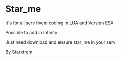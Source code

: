# Star_me

It's for all serv fivem coding in LUA and Version ESX

Possible to add in Infinity

Just need download and ensure star_me in your serv

By Starxtrem

